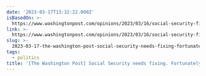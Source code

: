 ```yaml
---
date: '2023-03-17T13:32:22.000Z'
isBasedOn: >-
  https://www.washingtonpost.com/opinions/2023/03/16/social-security-fiscal-reform-solutions
link: >-
  https://www.washingtonpost.com/opinions/2023/03/16/social-security-fiscal-reform-solutions
slug: >-
  2023-03-17-the-washington-post-social-security-needs-fixing-fortunately-it-doesnt
tags:
  - politics
title: '[The Washington Post] Social Security needs fixing. Fortunately, it doesn’t'
---
```


